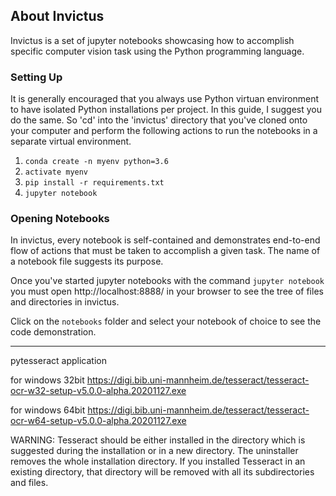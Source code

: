## About Invictus
Invictus is a set of jupyter notebooks showcasing how to accomplish specific computer vision task using the Python programming language.

### Setting Up
It is generally encouraged that you always use Python virtuan environment to have isolated Python installations per project. In this guide, I suggest you do the same. So 'cd' into the 'invictus' directory that you've cloned onto your computer and perform the following actions to run the notebooks in a separate virtual environment.

1. ```conda create -n myenv python=3.6```
2. ```activate myenv```
3. ```pip install -r requirements.txt```
4. ```jupyter notebook```

### Opening Notebooks
In invictus, every notebook is self-contained and demonstrates end-to-end flow of actions that must be taken to accomplish a given task. The name of a notebook file suggests its purpose.

Once you've started jupyter notebooks with the command ```jupyter notebook``` you must open http://localhost:8888/ in your browser to see the tree of files and directories in invictus.

Click on the ```notebooks``` folder and select your notebook of choice to see the code demonstration.

_______________________
pytesseract application

for windows 32bit https://digi.bib.uni-mannheim.de/tesseract/tesseract-ocr-w32-setup-v5.0.0-alpha.20201127.exe

for windows 64bit https://digi.bib.uni-mannheim.de/tesseract/tesseract-ocr-w64-setup-v5.0.0-alpha.20201127.exe

WARNING: Tesseract should be either installed in the directory which is suggested during the installation or in a new directory. The uninstaller removes the whole installation directory. If you installed Tesseract in an existing directory, that directory will be removed with all its subdirectories and files.
